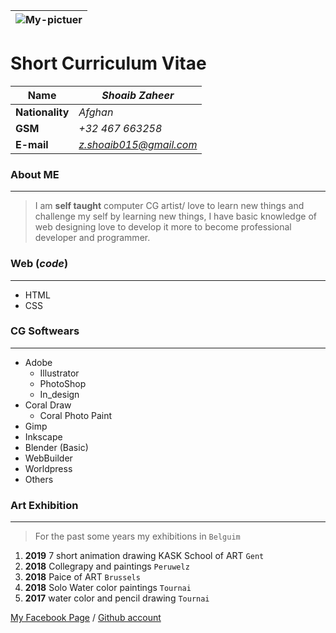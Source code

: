 ![My-pictuer](https://user-images.githubusercontent.com/59531766/71894252-02a80f80-314e-11ea-8c0f-938a95a3f648.jpg)|
|-

Short Curriculum Vitae
====

| **Name**      | *Shoaib Zaheer*        |                          
| -----------   | ---------------------- | 
|**Nationality**| *Afghan*               | 
|**GSM**        | *+32 467 663258*       |
|**E-mail**     | *z.shoaib015@gmail.com*|
 
 
 
### About ME
 
 ****
>I am **self taught** computer CG artist/ love to learn new things and challenge my self by learning new things, I have basic knowledge of web designing love to develop it more to become professional developer and programmer.

 ### Web (_code_)
****

* HTML
* CSS


### CG Softwears
****

* Adobe
    * Illustrator
    * PhotoShop
    * In_design
* Coral Draw
    * Coral Photo Paint
* Gimp
* Inkscape
* Blender (Basic)
* WebBuilder
* Worldpress
* Others


### Art Exhibition
****

> For the past some years my exhibitions in ``Belguim``

1. **2019** 7 short animation drawing KASK School of ART ``Gent``
1. **2018** Collegrapy and paintings ``Peruwelz``
1. **2018** Paice of ART ``Brussels``
1. **2018** Solo Water color paintings ``Tournai``
1. **2017** water color and pencil drawing ``Tournai``

[My Facebook Page](https://www.facebook.com/shoaibartt "Dont forget to like") /
[Github account](https://github.com/Shoaib-Zaheer)
